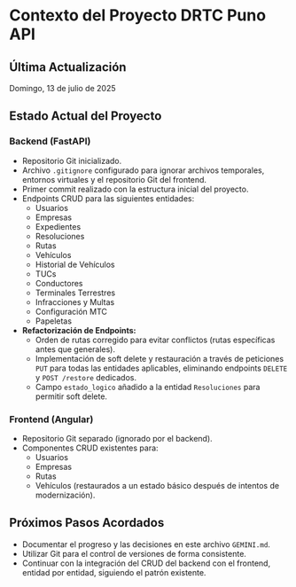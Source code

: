 # Contexto del Proyecto DRTC Puno API

## Última Actualización
Domingo, 13 de julio de 2025

## Estado Actual del Proyecto

### Backend (FastAPI)
- Repositorio Git inicializado.
- Archivo `.gitignore` configurado para ignorar archivos temporales, entornos virtuales y el repositorio Git del frontend.
- Primer commit realizado con la estructura inicial del proyecto.
- Endpoints CRUD para las siguientes entidades:
  - Usuarios
  - Empresas
  - Expedientes
  - Resoluciones
  - Rutas
  - Vehículos
  - Historial de Vehículos
  - TUCs
  - Conductores
  - Terminales Terrestres
  - Infracciones y Multas
  - Configuración MTC
  - Papeletas
- **Refactorización de Endpoints:**
  - Orden de rutas corregido para evitar conflictos (rutas específicas antes que generales).
  - Implementación de soft delete y restauración a través de peticiones `PUT` para todas las entidades aplicables, eliminando endpoints `DELETE` y `POST /restore` dedicados.
  - Campo `estado_logico` añadido a la entidad `Resoluciones` para permitir soft delete.

### Frontend (Angular)
- Repositorio Git separado (ignorado por el backend).
- Componentes CRUD existentes para:
  - Usuarios
  - Empresas
  - Rutas
  - Vehículos (restaurados a un estado básico después de intentos de modernización).

## Próximos Pasos Acordados
- Documentar el progreso y las decisiones en este archivo `GEMINI.md`.
- Utilizar Git para el control de versiones de forma consistente.
- Continuar con la integración del CRUD del backend con el frontend, entidad por entidad, siguiendo el patrón existente.
